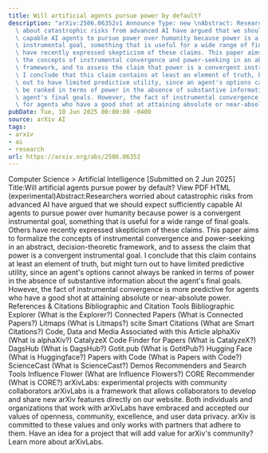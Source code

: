 ```yaml
---
title: Will artificial agents pursue power by default?
description: "arXiv:2506.06352v1 Announce Type: new \nAbstract: Researchers worried\
  \ about catastrophic risks from advanced AI have argued that we should expect sufficiently\
  \ capable AI agents to pursue power over humanity because power is a convergent\
  \ instrumental goal, something that is useful for a wide range of final goals. Others\
  \ have recently expressed skepticism of these claims. This paper aims to formalize\
  \ the concepts of instrumental convergence and power-seeking in an abstract, decision-theoretic\
  \ framework, and to assess the claim that power is a convergent instrumental goal.\
  \ I conclude that this claim contains at least an element of truth, but might turn\
  \ out to have limited predictive utility, since an agent's options cannot always\
  \ be ranked in terms of power in the absence of substantive information about the\
  \ agent's final goals. However, the fact of instrumental convergence is more predictive\
  \ for agents who have a good shot at attaining absolute or near-absolute power."
pubDate: Tue, 10 Jun 2025 00:00:00 -0400
source: arXiv AI
tags:
- arxiv
- ai
- research
url: https://arxiv.org/abs/2506.06352
---
```


Computer Science > Artificial Intelligence
[Submitted on 2 Jun 2025]
Title:Will artificial agents pursue power by default?
View PDF HTML (experimental)Abstract:Researchers worried about catastrophic risks from advanced AI have argued that we should expect sufficiently capable AI agents to pursue power over humanity because power is a convergent instrumental goal, something that is useful for a wide range of final goals. Others have recently expressed skepticism of these claims. This paper aims to formalize the concepts of instrumental convergence and power-seeking in an abstract, decision-theoretic framework, and to assess the claim that power is a convergent instrumental goal. I conclude that this claim contains at least an element of truth, but might turn out to have limited predictive utility, since an agent's options cannot always be ranked in terms of power in the absence of substantive information about the agent's final goals. However, the fact of instrumental convergence is more predictive for agents who have a good shot at attaining absolute or near-absolute power.
References & Citations
Bibliographic and Citation Tools
Bibliographic Explorer (What is the Explorer?)
Connected Papers (What is Connected Papers?)
Litmaps (What is Litmaps?)
scite Smart Citations (What are Smart Citations?)
Code, Data and Media Associated with this Article
alphaXiv (What is alphaXiv?)
CatalyzeX Code Finder for Papers (What is CatalyzeX?)
DagsHub (What is DagsHub?)
Gotit.pub (What is GotitPub?)
Hugging Face (What is Huggingface?)
Papers with Code (What is Papers with Code?)
ScienceCast (What is ScienceCast?)
Demos
Recommenders and Search Tools
Influence Flower (What are Influence Flowers?)
CORE Recommender (What is CORE?)
arXivLabs: experimental projects with community collaborators
arXivLabs is a framework that allows collaborators to develop and share new arXiv features directly on our website.
Both individuals and organizations that work with arXivLabs have embraced and accepted our values of openness, community, excellence, and user data privacy. arXiv is committed to these values and only works with partners that adhere to them.
Have an idea for a project that will add value for arXiv's community? Learn more about arXivLabs.